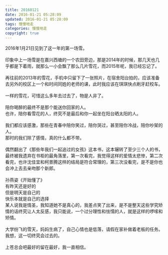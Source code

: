 ```yaml
---
title: 20160121
date: 2016-01-21 05:28:09
updated: 2016-01-21 05:28:09
tags: 慢慢地走
categories: 慢慢地走
copyright: true
---
```



2016年1月21日见到了这一年的第一场雪。</br></br>
印象中上一场雪是在嘉兴西塘的一个农田旁边，那是2014年的时候，那几天也几乎都是下着雨，就那么一小会飘了那么几片雪花，而2015年呢，我已经忘记了。</br></br>
再往前的2013年的雪花，手机中只留下了一张照片，在宿舍阳台拍的，应该准备去另外的校区上一个和时间同姓的老师的课，此时我应该在琪琪快点刷牙赶校车。
</br></br>一样的雪花，可惜这么多年去过去了，物是人非了。</br></br>
陪你喝醉的最终不是那个能送你回家的人。</br>
也许，陪你看雪花的人，终究不是最后和你一起坐在阳台晒太阳的人。</br></br>
我们都应该感激，那些在青春中陪你笑过，陪你哭过，甚至陪你冷战，陪你吵架的人。</br>
那时的我们除了感情，真的什么都不带。
</br></br>偶然翻出了《那些年我们一起追过的女孩》这本书，这本辗转了至少三个人的书，最终被我遗弃在书柜的最角落里，第一次看完，我觉得这样的爱情太悲惨，第二次看完，也许沈佳宜和柯景腾这样的结局是符合常理的，第三次没看完，是不是你也会冲上去去亲吻那个新郎。</br></br>
孙燕姿《开始懂了》</br>
有昨天还是好的</br>
但是明天是自己的</br>
快乐本就是自己的选择</br>
某人说我是情圣，我知道她不是真心的，我差点笑了出来，是不是整天这些学究矫情的话终究让人太反感，我只能说，一个过分理性和怯懦的人，就是这样的啰嗦和矫情。</br>
</br>
大学纷飞的雪天，妈妈生病了，自己心情也是低落，请假在家补做着老板的任务。</br>
我想，这一切终究会过去的。</br></br>
上苍总会吧最好的留在最好，我一直相信。